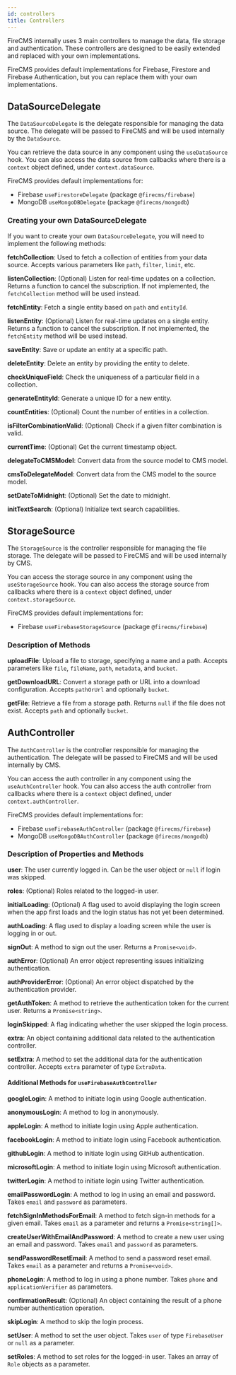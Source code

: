 ```yaml
---
id: controllers
title: Controllers
---
```


FireCMS internally uses 3 main controllers to manage the data, file storage and authentication.
These controllers are designed to be easily extended and replaced with your own implementations.

FireCMS provides default implementations for Firebase, Firestore and Firebase Authentication,
but you can replace them with your own implementations.

## DataSourceDelegate

The `DataSourceDelegate` is the delegate responsible for managing the data source. The delegate will
be passed to FireCMS and will be used internally by the `DataSource`.

You can retrieve the data source in any component using the `useDataSource` hook. You can also access the data source
from callbacks where there is a `context` object defined, under `context.dataSource`.

FireCMS provides default implementations for:

- Firebase `useFirestoreDelegate` (package `@firecms/firebase`)
- MongoDB `useMongoDBDelegate` (package `@firecms/mongodb`)

### Creating your own DataSourceDelegate

If you want to create your own `DataSourceDelegate`, you will need to implement the following methods:

**fetchCollection**: Used to fetch a collection of entities from your data source. Accepts various parameters
like `path`, `filter`, `limit`, etc.

**listenCollection**: (Optional) Listen for real-time updates on a collection. Returns a function to cancel the
subscription. If not implemented, the `fetchCollection` method will be used instead.

**fetchEntity**: Fetch a single entity based on `path` and `entityId`.

**listenEntity**: (Optional) Listen for real-time updates on a single entity. Returns a function to cancel the
subscription. If not implemented, the `fetchEntity` method will be used instead.

**saveEntity**: Save or update an entity at a specific path.

**deleteEntity**: Delete an entity by providing the entity to delete.

**checkUniqueField**: Check the uniqueness of a particular field in a collection.

**generateEntityId**: Generate a unique ID for a new entity.

**countEntities**: (Optional) Count the number of entities in a collection.

**isFilterCombinationValid**: (Optional) Check if a given filter combination is valid.

**currentTime**: (Optional) Get the current timestamp object.

**delegateToCMSModel**: Convert data from the source model to CMS model.

**cmsToDelegateModel**: Convert data from the CMS model to the source model.

**setDateToMidnight**: (Optional) Set the date to midnight.

**initTextSearch**: (Optional) Initialize text search capabilities.

## StorageSource

The `StorageSource` is the controller responsible for managing the file storage. The delegate will
be passed to FireCMS and will be used internally by CMS.

You can access the storage source in any component using the `useStorageSource` hook. You can also access the storage
source from callbacks where there is a `context` object defined, under `context.storageSource`.

FireCMS provides default implementations for:

- Firebase `useFirebaseStorageSource` (package `@firecms/firebase`)

### Description of Methods

**uploadFile**: Upload a file to storage, specifying a name and a path. Accepts parameters
like `file`, `fileName`, `path`, `metadata`, and `bucket`.

**getDownloadURL**: Convert a storage path or URL into a download configuration. Accepts `pathOrUrl` and
optionally `bucket`.

**getFile**: Retrieve a file from a storage path. Returns `null` if the file does not exist. Accepts `path` and
optionally `bucket`.

## AuthController

The `AuthController` is the controller responsible for managing the authentication. The delegate will
be passed to FireCMS and will be used internally by CMS.

You can access the auth controller in any component using the `useAuthController` hook.
You can also access the auth controller from callbacks where there is a `context` object defined,
under `context.authController`.

FireCMS provides default implementations for:

- Firebase `useFirebaseAuthController` (package `@firecms/firebase`)
- MongoDB `useMongoDBAuthController` (package `@firecms/mongodb`)

### Description of Properties and Methods

**user**: The user currently logged in. Can be the user object or `null` if login was skipped.

**roles**: (Optional) Roles related to the logged-in user.

**initialLoading**: (Optional) A flag used to avoid displaying the login screen when the app first loads and the login
status has not yet been determined.

**authLoading**: A flag used to display a loading screen while the user is logging in or out.

**signOut**: A method to sign out the user. Returns a `Promise<void>`.

**authError**: (Optional) An error object representing issues initializing authentication.

**authProviderError**: (Optional) An error object dispatched by the authentication provider.

**getAuthToken**: A method to retrieve the authentication token for the current user. Returns a `Promise<string>`.

**loginSkipped**: A flag indicating whether the user skipped the login process.

**extra**: An object containing additional data related to the authentication controller.

**setExtra**: A method to set the additional data for the authentication controller. Accepts `extra` parameter of
type `ExtraData`.

#### Additional Methods for `useFirebaseAuthController`

**googleLogin**: A method to initiate login using Google authentication.

**anonymousLogin**: A method to log in anonymously.

**appleLogin**: A method to initiate login using Apple authentication.

**facebookLogin**: A method to initiate login using Facebook authentication.

**githubLogin**: A method to initiate login using GitHub authentication.

**microsoftLogin**: A method to initiate login using Microsoft authentication.

**twitterLogin**: A method to initiate login using Twitter authentication.

**emailPasswordLogin**: A method to log in using an email and password. Takes `email` and `password` as parameters.

**fetchSignInMethodsForEmail**: A method to fetch sign-in methods for a given email. Takes `email` as a parameter and returns a `Promise<string[]>`.

**createUserWithEmailAndPassword**: A method to create a new user using an email and password. Takes `email` and `password` as parameters.

**sendPasswordResetEmail**: A method to send a password reset email. Takes `email` as a parameter and returns a `Promise<void>`.

**phoneLogin**: A method to log in using a phone number. Takes `phone` and `applicationVerifier` as parameters.

**confirmationResult**: (Optional) An object containing the result of a phone number authentication operation.

**skipLogin**: A method to skip the login process.

**setUser**: A method to set the user object. Takes `user` of type `FirebaseUser` or `null` as a parameter.

**setRoles**: A method to set roles for the logged-in user. Takes an array of `Role` objects as a parameter.







